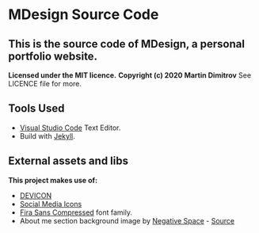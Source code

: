 # MDesign Source Code

## This is the source code of MDesign, a personal portfolio website.

**Licensed under the MIT licence.**
**Copyright (c) 2020 Martin Dimitrov**
See LICENCE file for more.

## Tools Used

* [Visual Studio Code](https://code.visualstudio.com/) Text Editor.
* Build with [Jekyll](https://jekyllrb.com/).

## External assets and libs

**This project makes use of:**

* [DEVICON](https://konpa.github.io/devicon/)
* [Social Media Icons](https://github.com/martindimi/social-media-icons)
* [Fira Sans Compressed](https://github.com/bBoxType/FiraSans) font family.
* About me section background image by [Negative Space](https://negativespace.co/) - [Source](https://www.pexels.com/photo/grayscale-photo-of-computer-laptop-near-white-notebook-and-ceramic-mug-on-table-169573/)
